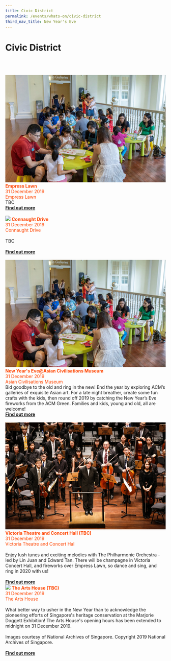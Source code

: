 ```yaml
---
title: Civic District
permalink: /events/whats-on/civic-district
third_nav_title: New Year's Eve
---
```


# Civic District

<br>
      <br>
      <br>
     <a href="https://www.gardensbythebay.com.sg/"> <img src="/images/ACM.jpg" /></a>
      <font color="orangered"><b>Empress Lawn</b></font>
      <font color="orangered"><br>31 December 2019</font>
      <font color="orangered"><br>Empress Lawn</font>  
      <br>TBC
      <font color="orangered"><b><br><a href="https://www.gardensbythebay.com.sg/">Find out more</a></b></font>
      <br>
      <br>
     <a href="https://www.gardensbythebay.com.sg/"> <img src="/images/" /></a>
      <font color="orangered"><b>Connaught Drive</b></font>
      <font color="orangered"><br>31 December 2019</font>
      <font color="orangered"><br> Connaught Drive </font>
      <br>  
      <br>TBC
      <br>
      <font color="orangered"><b><br><a href="https://www.gardensbythebay.com.sg/">Find out more</a></b></font>
      <br>
      <br>
     <a href="https://www.gardensbythebay.com.sg/"> <img src="/images/ACM.jpg" /></a>
      <font color="orangered"><b>New Year's Eve@Asian Civilisations Museum</b></font>
      <font color="orangered"><br>31 December 2019</font>
      <font color="orangered"><br> Asian Civilisations Museum </font>  
      <br>Bid goodbye to the old and ring in the new! End the year by exploring ACM’s galleries of exquisite Asian art. For a late night breather, create some fun crafts with the kids, then round off 2019 by catching the New Year’s Eve fireworks from the ACM Green. Families and kids, young and old, all are welcome!
      <font color="orangered"><b><br><a href="https://www.gardensbythebay.com.sg/">Find out more</a></b></font>
      <br>
      <br>
     <a href="https://www.sistic.com.sg/events/nye1219"> <img src="/images/Victoria.jpg" /></a>
      <font color="orangered"><b>Victoria Theatre and Concert Hall (TBC)</b></font>
      <font color="orangered"><br>31 December 2019</font>
      <font color="orangered"><br> Victoria Theatre and Concert Hal </font>
      <br>  
      <br> Enjoy lush tunes and exciting melodies with The Philharmonic Orchestra - led by Lin Juan and Edward Tan. There will be champagne in Victoria Concert Hall, and fireworks over Empress Lawn, so dance and sing, and ring in 2020 with us!
      <br>
      <font color="orangered"><b><br><a href="https://www.sistic.com.sg/events/nye1219">Find out more</a></b></font>
      <br>
    <a href="https://www.theartshouse.sg/whats-on/marjorie-doggett-exhibition"> <img src="/images/" /></a>
      <font color="orangered"><b>The Arts House (TBC)</b></font>
      <font color="orangered"><br>31 December 2019</font>
      <font color="orangered"><br> The Arts House </font>
      <br>  
      <br> What better way to usher in the New Year than to acknowledge the pioneering efforts of Singapore's heritage conservation at the Marjorie Doggett Exhibition! The Arts House's opening hours has been extended to midnight on 31 December 2019. 
      <br>
      <br> Images courtesy of National Archives of Singapore. Copyright 2019 National Archives of Singapore.
      <br>
      <font color="orangered"><b><br><a href="https://www.theartshouse.sg/whats-on/marjorie-doggett-exhibition">Find out more</a></b></font>
      <br>

